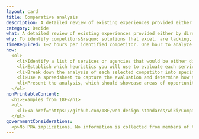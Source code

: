 ```yaml
---
layout: card
title: Comparative analysis
description: A detailed review of existing experiences provided either by direct competitors or by related agencies or services.
category: Decide
what: A detailed review of existing experiences provided either by direct competitors or by related agencies or services.
why: To identify competitors&rsquo; solutions that excel, are lacking, or are missing critical design elements. Comparative analysis can give new solutions a competitive edge by identifying areas of opportunity, gaps in experience offerings, and potential design patterns to adopt or avoid.
timeRequired: 1–2 hours per identified competitor. One hour to analyze each competitor. 4–8 hours total to generate a report.
how:
  <ol>
    <li>Identify a list of services or agencies that would be either direct or related competitors to the service or client agency. Pare the list down to four or five.</li>
    <li>Establish which heuristics you will use to evaluate each service or agency offering.</li>
    <li>Break down the analysis of each selected competitor into specific focal areas for evaluation. For example, how relevant are search results?</li>
    <li>Use a spreadsheet to capture the evaluation and determine how the targeted services and agencies perform based on the identified heuristics.</li>
    <li>Present the analysis, which should showcase areas of opportunities that you can take advantage of and design patterns you might adopt or avoid.</li>  
  </ol>
nonPrintableContent:
  <h1>Examples from 18F</h1>
  <ul>
    <li><a href="https://github.com/18F/web-design-standards/wiki/Comparative-Analysis">Draft U.S. Web Design Standards Comparative Analysis</a></li>
  </ul>
governmentConsiderations:
  <p>No PRA implications. No information is collected from members of the public.</p>
---
```

